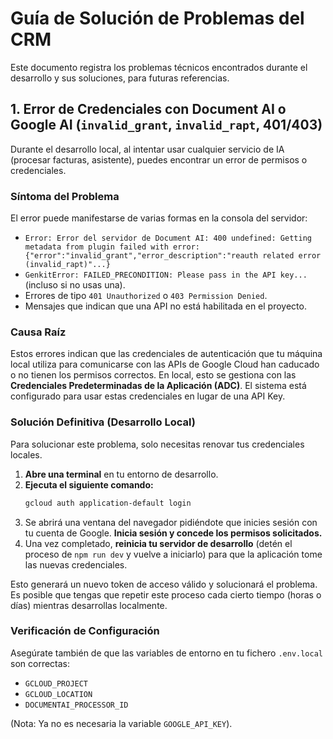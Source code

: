 
# Guía de Solución de Problemas del CRM

Este documento registra los problemas técnicos encontrados durante el desarrollo y sus soluciones, para futuras referencias.

## 1. Error de Credenciales con Document AI o Google AI (`invalid_grant`, `invalid_rapt`, 401/403)

Durante el desarrollo local, al intentar usar cualquier servicio de IA (procesar facturas, asistente), puedes encontrar un error de permisos o credenciales.

### Síntoma del Problema

El error puede manifestarse de varias formas en la consola del servidor:
- `Error: Error del servidor de Document AI: 400 undefined: Getting metadata from plugin failed with error: {"error":"invalid_grant","error_description":"reauth related error (invalid_rapt)"...}`
- `GenkitError: FAILED_PRECONDITION: Please pass in the API key...` (incluso si no usas una).
- Errores de tipo `401 Unauthorized` o `403 Permission Denied`.
- Mensajes que indican que una API no está habilitada en el proyecto.

### Causa Raíz

Estos errores indican que las credenciales de autenticación que tu máquina local utiliza para comunicarse con las APIs de Google Cloud han caducado o no tienen los permisos correctos. En local, esto se gestiona con las **Credenciales Predeterminadas de la Aplicación (ADC)**. El sistema está configurado para usar estas credenciales en lugar de una API Key.

### Solución Definitiva (Desarrollo Local)

Para solucionar este problema, solo necesitas renovar tus credenciales locales.

1.  **Abre una terminal** en tu entorno de desarrollo.
2.  **Ejecuta el siguiente comando:**
    ```bash
    gcloud auth application-default login
    ```
3.  Se abrirá una ventana del navegador pidiéndote que inicies sesión con tu cuenta de Google. **Inicia sesión y concede los permisos solicitados.**
4.  Una vez completado, **reinicia tu servidor de desarrollo** (detén el proceso de `npm run dev` y vuelve a iniciarlo) para que la aplicación tome las nuevas credenciales.

Esto generará un nuevo token de acceso válido y solucionará el problema. Es posible que tengas que repetir este proceso cada cierto tiempo (horas o días) mientras desarrollas localmente.

### Verificación de Configuración

Asegúrate también de que las variables de entorno en tu fichero `.env.local` son correctas:
- `GCLOUD_PROJECT`
- `GCLOUD_LOCATION`
- `DOCUMENTAI_PROCESSOR_ID`

(Nota: Ya no es necesaria la variable `GOOGLE_API_KEY`).
